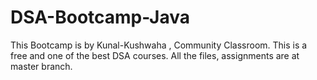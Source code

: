 # DSA-Bootcamp-Java

This Bootcamp is by Kunal-Kushwaha , Community Classroom.
This is a free and one of the best DSA courses.
All the files, assignments are at master branch.
